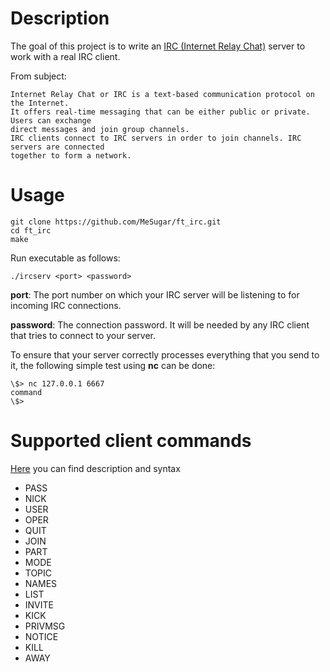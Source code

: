 # Description

The goal of this project is to write an [IRC (Internet Relay Chat)](https://datatracker.ietf.org/doc/html/rfc1459) server to work with a real IRC client.

From subject:
```
Internet Relay Chat or IRC is a text-based communication protocol on the Internet.
It offers real-time messaging that can be either public or private. Users can exchange
direct messages and join group channels.
IRC clients connect to IRC servers in order to join channels. IRC servers are connected
together to form a network.
```

# Usage
```
git clone https://github.com/MeSugar/ft_irc.git
cd ft_irc
make
```

Run executable as follows:
```
./ircserv <port> <password>
```

**port**: The port number on which your IRC server will be listening to for incoming IRC connections.

**password**: The connection password. It will be needed by any IRC client that tries to connect to your server.


To ensure that your server correctly processes everything that you send to it, the following simple test using **nc** can be done:
```
\$> nc 127.0.0.1 6667
command
\$>
```

# Supported client commands
[Here](https://en.wikipedia.org/wiki/List_of_Internet_Relay_Chat_commands) you can find description and syntax

- PASS
- NICK
- USER
- OPER
- QUIT
- JOIN
- PART
- MODE
- TOPIC
- NAMES
- LIST
- INVITE
- KICK
- PRIVMSG
- NOTICE
- KILL
- AWAY
